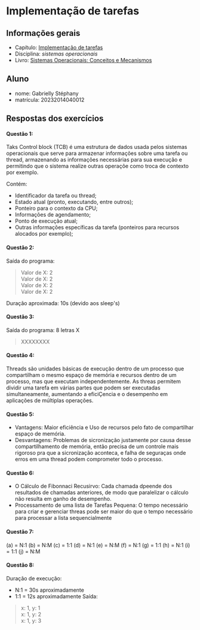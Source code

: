 # Implementação de tarefas

## Informações gerais

- Capítulo: [Implementação de tarefas](https://wiki.inf.ufpr.br/maziero/lib/exe/fetch.php?media=socm:socm-05.pdf)
- Disciplina: *sistemas operacionais*
- Livro: [Sistemas Operacionais: Conceitos e Mecanismos](https://wiki.inf.ufpr.br/maziero/doku.php?id=socm:start)

## Aluno

- nome: Gabrielly Stéphany
- matrícula: 20232014040012

## Respostas dos exercícios

#### Questão 1: 
Taks Control block (TCB) é uma estrutura de dados usada pelos sistemas operacionais que serve para armazenar informações sobre uma tarefa ou thread, armazenando as informações necessárias para sua execução e permitindo que o sistema realize outras operaçõe como troca de contexto por exemplo. 

Contém:

- Identificador da tarefa ou thread;
- Estado atual (pronto, executando, entre outros);
- Ponteiro para o contexto da CPU;
- Informações de agendamento;
- Ponto de execução atual;
- Outras informações específicas da tarefa (ponteiros para recursos alocados por exemplo);

#### Questão 2:
Saída do programa: 
> Valor de X: 2                                      
> Valor de X: 2                                       
> Valor de X: 2                                         
> Valor de X: 2

Duração aproximada: 10s (devido aos sleep's)

#### Questão 3:
Saída do programa: 8 letras X
> XXXXXXXX

#### Questão 4:
Threads são unidades básicas de execução dentro de um processo que compartilham o mesmo espaço de memória e recursos dentro de um processo, mas que executam independentemente.
As threas permitem dividir uma tarefa em várias partes que podem ser executadas simultaneamente, aumentando a eficiÇencia e o desempenho em aplicações de múltiplas operações. 

#### Questão 5:
- Vantagens: Maior eficiência e Uso de recursos pelo fato de compartilhar espaço de memória. 
- Desvantagens: Problemas de sicronização justamente por causa desse compartilhamento de memória, então precisa de um controle mais rigoroso pra que a sicronização aconteca, e falha de seguraças onde erros em uma thread podem comprometer todo o processo. 

#### Questão 6:
- O Cálculo de Fibonnaci Recusirvo: Cada chamada dpeende dos resultados de chamadas anteriores, de modo que paralelizar o cálculo não resulta em ganho de desempenho. 
- Processamento de uma lista de Tarefas Pequena: O tempo necessário para criar e gerenciar threas pode ser maior do que o tempo necessário para processar a lista sequencialmente

#### Questão 7: 
(a) = N:1
(b) = N:M
(c) = 1:1
(d) = N:1
(e) = N:M
(f) = N:1
(g) = 1:1
(h) = N:1
(i) = 1:1
(j) = N:M

#### Questão 8:
Duração de execução: 
- N:1 = 30s aproximadamente
- 1:1 = 12s aproximadamente
Saída:
> x: 1, y: 1                                            
> x: 1, y: 2                                              
> x: 1, y: 3

